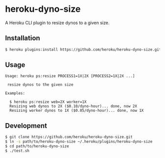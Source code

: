 # heroku-dyno-size

A Heroku CLI plugin to resize dynos to a given size.

## Installation

```bash
$ heroku plugins:install https://github.com/heroku/heroku-dyno-size.git
```

## Usage

```
Usage: heroku ps:resize PROCESS1=1X|2X [PROCESS2=1X|2X ...]

 resize dynos to the given size

Examples:

  $ heroku ps:resize web=2X worker=1X
  Resizing web dynos to 2X ($0.10/dyno-hour)... done, now 2X
  Resizing worker dynos to 1X ($0.05/dyno-hour)... done, now 1X
```

## Development

```bash
$ git clone https://github.com/heroku/heroku-dyno-size.git
$ ln -s path/to/heroku-dyno-size ~/.heroku/plugins/heroku-dyno-size
$ cd path/to/heroku-dyno-size
$ ./test.sh
```
